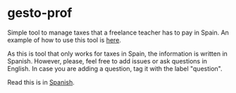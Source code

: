 # gesto-prof

Simple tool to manage taxes that a freelance teacher has to pay in Spain. An example of how to use this tool is [here](https://github.com/dgerod/gesto-prof_ejemplo).

As this is tool that only works for taxes in Spain, the information is written in Spanish. However, please, feel free to add issues or ask questions in English. In case you are adding a question, tag it with the label "question".

Read this is in [Spanish](README.es.md).
